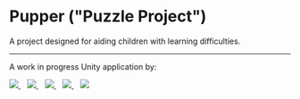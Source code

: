# Pupper ("Puzzle Project")
A project designed for aiding children with learning difficulties.

<hr>

A work in progress Unity application by:

<a title="João Ricardo" target="_blank" href="http://github.com/JRFLGA">
    <img src="https://avatars0.githubusercontent.com/u/3507471?s=50"/>
</a>&nbsp;&nbsp;
<a title="Lucas Gutierres" target="_blank" href="http://github.com/LucasGutierres">
    <img src="https://avatars0.githubusercontent.com/u/11332826?s=50"/>
</a>&nbsp;&nbsp;
<a title="Matheus Avellar" target="_blank" href="http://github.com/MatheusAvellar">
    <img src="https://avatars0.githubusercontent.com/u/1719996?s=50"/>
</a>&nbsp;&nbsp;
<a title="Nicole Alves" target="_blank" href="http://github.com/NicoleAlves">
    <img src="https://avatars0.githubusercontent.com/u/11331435?s=50"/>
</a>&nbsp;&nbsp;
<a title="Thaís Dias" target="_blank" href="http://github.com/ThaisLDias">
    <img src="https://avatars0.githubusercontent.com/u/10967095?s=50"/>
</a>
<!--  target="_blank" doesn't work, how sad  -->
